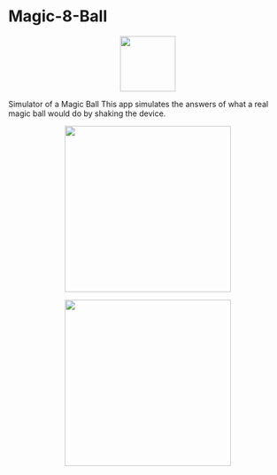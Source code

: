 # Magic-8-Ball
<p align="center">
  <img src="https://user-images.githubusercontent.com/19144547/40560872-e94a9562-6020-11e8-85bc-9776ac051a40.png" width="100"/>
</p>
Simulator of a Magic Ball 
This app simulates the answers of what a real magic ball would do by shaking the device. 

<p align="center">
  <img src="https://user-images.githubusercontent.com/19144547/40560945-1d3d61e2-6021-11e8-86fa-9288bacccfc7.png" width="300"/>
</p>


<p align="center">
  <img src="https://user-images.githubusercontent.com/19144547/40560977-2c5de408-6021-11e8-9a78-e1c7b4604352.png" width="300"/>
</p>
